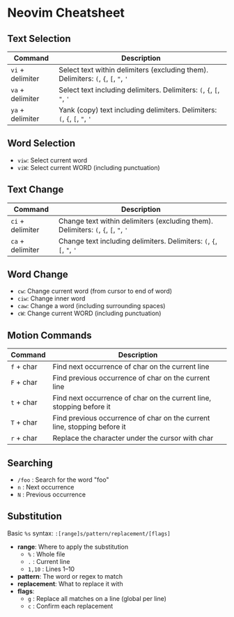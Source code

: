 # Neovim Cheatsheet

## Text Selection

| Command | Description |
|---------|-------------|
| `vi` + delimiter | Select text within delimiters (excluding them). Delimiters: `(`, `{`, `[`, `"`, `'` |
| `va` + delimiter | Select text including delimiters. Delimiters: `(`, `{`, `[`, `"`, `'` |
| `ya` + delimiter | Yank (copy) text including delimiters. Delimiters: `(`, `{`, `[`, `"`, `'` |

## Word Selection
- `viw`: Select current word
- `viW`: Select current WORD (including punctuation)

## Text Change

| Command | Description |
|---------|-------------|
| `ci` + delimiter | Change text within delimiters (excluding them). Delimiters: `(`, `{`, `[`, `"`, `'` |
| `ca` + delimiter | Change text including delimiters. Delimiters: `(`, `{`, `[`, `"`, `'` |

## Word Change
- `cw`: Change current word (from cursor to end of word)
- `ciw`: Change inner word
- `caw`: Change a word (including surrounding spaces)
- `cW`: Change current WORD (including punctuation)

## Motion Commands

| Command | Description |
|---------|-------------|
| `f` + char | Find next occurrence of char on the current line |
| `F` + char | Find previous occurrence of char on the current line |
| `t` + char | Find next occurrence of char on the current line, stopping before it |
| `T` + char | Find previous occurrence of char on the current line, stopping before it |
| `r` + char | Replace the character under the cursor with char |

## Searching
- `/foo` : Search for the word "foo"
- `n` : Next occurrence
- `N` : Previous occurrence

## Substitution
Basic `%s` syntax: `:[range]s/pattern/replacement/[flags]`

- **range**: Where to apply the substitution
  - `%` : Whole file
  - `.` : Current line
  - `1,10` : Lines 1–10
- **pattern**: The word or regex to match
- **replacement**: What to replace it with
- **flags**:
  - `g` : Replace all matches on a line (global per line)
  - `c` : Confirm each replacement
